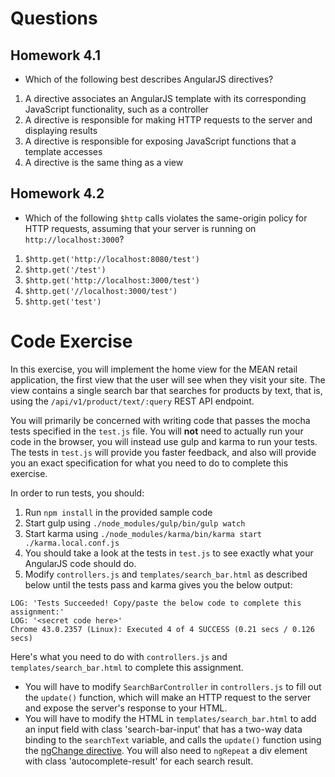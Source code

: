 # Questions

## Homework 4.1

* Which of the following best describes AngularJS directives?

1. A directive associates an AngularJS template with its corresponding JavaScript functionality, such as a controller
1. A directive is responsible for making HTTP requests to the server and displaying results
1. A directive is responsible for exposing JavaScript functions that a template accesses
1. A directive is the same thing as a view

## Homework 4.2

* Which of the following `$http` calls violates the same-origin policy for HTTP requests, assuming that
your server is running on `http://localhost:3000`?

1. `$http.get('http://localhost:8080/test')`
1. `$http.get('/test')`
1. `$http.get('http://localhost:3000/test')`
1. `$http.get('//localhost:3000/test')`
1. `$http.get('test')`

# Code Exercise

In this exercise, you will implement the home view for the MEAN retail
application, the first view that the user will see when they visit your
site. The view contains a single search bar that searches for products by
text, that is, using the `/api/v1/product/text/:query` REST API endpoint.

You will primarily be concerned with writing code that passes the mocha tests
specified in the `test.js` file. You will **not** need to actually run your
code in the browser, you will instead use gulp and karma to run your
tests. The tests in `test.js` will provide you faster feedback, and
also will provide you an exact specification for what you need to do to complete
this exercise.

In order to run tests, you should:

1. Run `npm install` in the provided sample code
1. Start gulp using `./node_modules/gulp/bin/gulp watch`
1. Start karma using `./node_modules/karma/bin/karma start ./karma.local.conf.js`
1. You should take a look at the tests in `test.js` to see exactly what your AngularJS code should do.
1. Modify `controllers.js` and `templates/search_bar.html` as described below
until the tests pass and karma gives you the below output:

```
LOG: 'Tests Succeeded! Copy/paste the below code to complete this assignment:'
LOG: '<secret code here>'
Chrome 43.0.2357 (Linux): Executed 4 of 4 SUCCESS (0.21 secs / 0.126 secs)
```

Here's what you need to do with `controllers.js` and
`templates/search_bar.html` to complete this assignment.

* You will have to modify `SearchBarController` in `controllers.js` to fill
out the `update()` function, which will make an HTTP request to the server and
expose the server's response to your HTML.
* You will have to modify the HTML in `templates/search_bar.html` to add an
input field with class 'search-bar-input' that has a two-way data binding to
the `searchText` variable, and calls the `update()` function using the
[ngChange directive](https://docs.angularjs.org/api/ng/directive/ngChange).
You will also need to `ngRepeat` a div element with class 'autocomplete-result'
for each search result.
